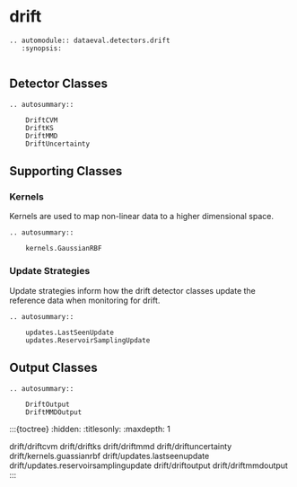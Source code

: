 # drift

```{eval-rst}
.. automodule:: dataeval.detectors.drift
   :synopsis:
```

```{currentmodule} dataeval.detectors.drift
```

## Detector Classes

```{eval-rst}
.. autosummary::

    DriftCVM
    DriftKS
    DriftMMD
    DriftUncertainty
```

## Supporting Classes

### Kernels

Kernels are used to map non-linear data to a higher dimensional space.

```{eval-rst}
.. autosummary::

    kernels.GaussianRBF
```

### Update Strategies

Update strategies inform how the drift detector classes update the reference data when monitoring for drift.

```{eval-rst}
.. autosummary::

    updates.LastSeenUpdate
    updates.ReservoirSamplingUpdate
```

## Output Classes

```{eval-rst}
.. autosummary::

    DriftOutput
    DriftMMDOutput
```

:::{toctree}
:hidden:
:titlesonly:
:maxdepth: 1

drift/driftcvm
drift/driftks
drift/driftmmd
drift/driftuncertainty
drift/kernels.guassianrbf
drift/updates.lastseenupdate
drift/updates.reservoirsamplingupdate
drift/driftoutput
drift/driftmmdoutput
:::
